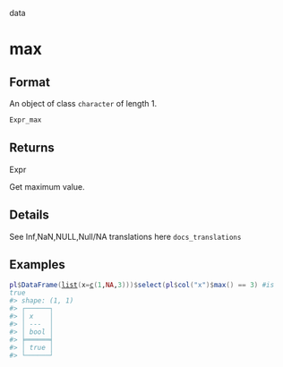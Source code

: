 data

# max

## Format

An object of class `character` of length 1.

```r
Expr_max
```

## Returns

Expr

Get maximum value.

## Details

See Inf,NaN,NULL,Null/NA translations here `docs_translations`

## Examples

<pre class='r-example'><code><span class='r-in'><span><span class='va'>pl</span><span class='op'>$</span><span class='fu'>DataFrame</span><span class='op'>(</span><span class='fu'><a href='https://rdrr.io/r/base/list.html'>list</a></span><span class='op'>(</span>x<span class='op'>=</span><span class='fu'><a href='https://rdrr.io/r/base/c.html'>c</a></span><span class='op'>(</span><span class='fl'>1</span>,<span class='cn'>NA</span>,<span class='fl'>3</span><span class='op'>)</span><span class='op'>)</span><span class='op'>)</span><span class='op'>$</span><span class='fu'>select</span><span class='op'>(</span><span class='va'>pl</span><span class='op'>$</span><span class='fu'>col</span><span class='op'>(</span><span class='st'>"x"</span><span class='op'>)</span><span class='op'>$</span><span class='fu'>max</span><span class='op'>(</span><span class='op'>)</span> <span class='op'>==</span> <span class='fl'>3</span><span class='op'>)</span> <span class='co'>#is true</span></span></span>
<span class='r-out co'><span class='r-pr'>#&gt;</span> shape: (1, 1)</span>
<span class='r-out co'><span class='r-pr'>#&gt;</span> ┌──────┐</span>
<span class='r-out co'><span class='r-pr'>#&gt;</span> │ x    │</span>
<span class='r-out co'><span class='r-pr'>#&gt;</span> │ ---  │</span>
<span class='r-out co'><span class='r-pr'>#&gt;</span> │ bool │</span>
<span class='r-out co'><span class='r-pr'>#&gt;</span> ╞══════╡</span>
<span class='r-out co'><span class='r-pr'>#&gt;</span> │ true │</span>
<span class='r-out co'><span class='r-pr'>#&gt;</span> └──────┘</span>
 </code></pre>